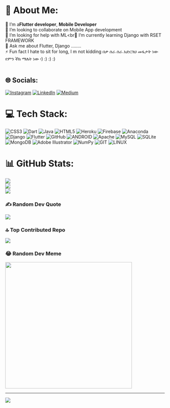 # 💫 About Me:
🔭 I’m a**Flutter developer**, **Mobile Developer** <br>👯 I’m looking to collaborate on  Mobile App development <br>🤝 I’m looking for help with ML<br🌱 I’m currently learning Django with RSET FRAMEWORK <br>💬 Ask me about Flutter, Django ........<br>⚡ Fun fact I hate to sit for long, I m not kidding  በቃ ሰራ ሰራ አድርገህ መፋታት ነው የምን ችክ ማለት ነው ፡) :) :) :)<br><br>


## 🌐 Socials:
[![Instagram](https://img.shields.io/badge/Instagram-%23E4405F.svg?logo=Instagram&logoColor=white)](https://instagram.com/https://www.instagram.com/barok_getachew/) [![LinkedIn](https://img.shields.io/badge/LinkedIn-%230077B5.svg?logo=linkedin&logoColor=white)](https://linkedin.com/in/in/biruk-getachew-612aaa248) [![Medium](https://img.shields.io/badge/Medium-12100E?logo=medium&logoColor=white)](https://medium.com/@https://medium.com/@leoseven59) 

# 💻 Tech Stack:
![CSS3](https://img.shields.io/badge/css3-%231572B6.svg?style=flat&logo=css3&logoColor=white) ![Dart](https://img.shields.io/badge/dart-%230175C2.svg?style=flat&logo=dart&logoColor=white) ![Java](https://img.shields.io/badge/java-%23ED8B00.svg?style=flat&logo=java&logoColor=white) ![HTML5](https://img.shields.io/badge/html5-%23E34F26.svg?style=flat&logo=html5&logoColor=white) ![Heroku](https://img.shields.io/badge/heroku-%23430098.svg?style=flat&logo=heroku&logoColor=white) ![Firebase](https://img.shields.io/badge/firebase-%23039BE5.svg?style=flat&logo=firebase) ![Anaconda](https://img.shields.io/badge/Anaconda-%2344A833.svg?style=flat&logo=anaconda&logoColor=white) ![Django](https://img.shields.io/badge/django-%23092E20.svg?style=flat&logo=django&logoColor=white) ![Flutter](https://img.shields.io/badge/Flutter-%2302569B.svg?style=flat&logo=Flutter&logoColor=white) ![GitHub](https://img.shields.io/badge/GitHub-%23121011.svg?style=flat&logo=github&logoColor=white) ![ANDROID](https://img.shields.io/badge/android-%2320232a.svg?style=flat&logo=android&logoColor=%a4c639) ![Apache](https://img.shields.io/badge/apache-%23D42029.svg?style=flat&logo=apache&logoColor=white) ![MySQL](https://img.shields.io/badge/mysql-%2300f.svg?style=flat&logo=mysql&logoColor=white) ![SQLite](https://img.shields.io/badge/sqlite-%2307405e.svg?style=flat&logo=sqlite&logoColor=white) ![MongoDB](https://img.shields.io/badge/MongoDB-%234ea94b.svg?style=flat&logo=mongodb&logoColor=white) ![Adobe Illustrator](https://img.shields.io/badge/adobeillustrator-%23FF9A00.svg?style=flat&logo=adobeillustrator&logoColor=white) ![NumPy](https://img.shields.io/badge/numpy-%23013243.svg?style=flat&logo=numpy&logoColor=white) ![GIT](https://img.shields.io/badge/Git-fc6d26?style=flat&logo=git&logoColor=white) ![LINUX](https://img.shields.io/badge/Linux-FCC624?style=flat&logo=linux&logoColor=black)
# 📊 GitHub Stats:
![](https://github-readme-stats.vercel.app/api?username=Barok-Getachew&theme=vue-dark&hide_border=true&include_all_commits=true&count_private=true)<br/>
![](https://github-readme-streak-stats.herokuapp.com/?user=Barok-Getachew&theme=vue-dark&hide_border=true)<br/>
![](https://github-readme-stats.vercel.app/api/top-langs/?username=Barok-Getachew&theme=vue-dark&hide_border=true&include_all_commits=true&count_private=true&layout=compact)

### ✍️ Random Dev Quote
![](https://quotes-github-readme.vercel.app/api?type=horizontal&theme=gruvbox)

### 🔝 Top Contributed Repo
![](https://github-contributor-stats.vercel.app/api?username=Barok-Getachew&limit=5&theme=dark&combine_all_yearly_contributions=true)

### 😂 Random Dev Meme
<img src='https://randommeme-five.vercel.app/' style="height: 400px;"/>

---
[![](https://visitcount.itsvg.in/api?id=Barok-Getachew&icon=0&color=0)](https://visitcount.itsvg.in)

<!-- Proudly created with GPRM ( https://gprm.itsvg.in ) -->

